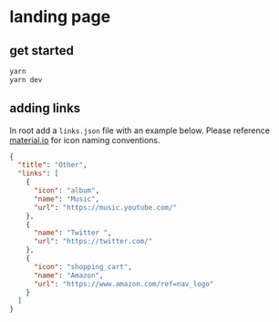 # landing page

## get started

```bash
yarn
yarn dev
```

## adding links

In root add a `links.json` file with an example below. Please reference [material.io](https://material.io/resources/icons/?style=baseline) for icon naming conventions.

```json
{
  "title": "Other",
  "links": [
    {
      "icon": "album",
      "name": "Music",
      "url": "https://music.youtube.com/"
    },
    {
      "name": "Twitter ",
      "url": "https://twitter.com/"
    },
    {
      "icon": "shopping_cart",
      "name": "Amazon",
      "url": "https://www.amazon.com/ref=nav_logo"
    }
  ]
}
```
